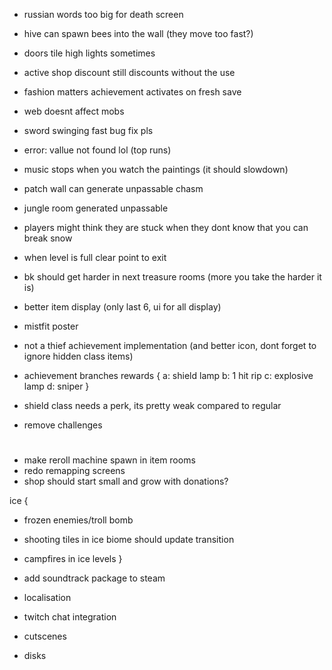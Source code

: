 * russian words too big for death screen
* hive can spawn bees into the wall (they move too fast?)
* doors tile high lights sometimes
* active shop discount still discounts without the use

* fashion matters achievement activates on fresh save
* web doesnt affect mobs
* sword swinging fast bug fix pls
* error: vallue not found lol (top runs)
* music stops when you watch the paintings (it should slowdown)
* patch wall can generate unpassable chasm
* jungle room generated unpassable

* players might think they are stuck when they dont know that you can break snow
* when level is full clear point to exit
* bk should get harder in next treasure rooms (more you take the harder it is)
* better item display (only last 6, ui for all display)
* mistfit poster

* not a thief achievement implementation (and better icon, dont forget to ignore hidden class items)

* achievement branches rewards {
 a: shield lamp
 b: 1 hit rip
 c: explosive lamp
 d: sniper
}

* shield class needs a perk, its pretty weak compared to regular
* remove challenges

#
* make reroll machine spawn in item rooms
* redo remapping screens
* shop should start small and grow with donations?

ice {
 * frozen enemies/troll bomb
 * shooting tiles in ice biome should update transition
 * campfires in ice levels
}

* add soundtrack package to steam
* localisation
* twitch chat integration
* cutscenes
* disks
